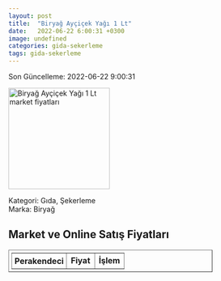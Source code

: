 ```yaml
---
layout: post
title:  "Biryağ Ayçiçek Yağı 1 Lt"
date:   2022-06-22 6:00:31 +0300
image: undefined
categories: gida-sekerleme
tags: gida-sekerleme
---
```


Son Güncelleme: 2022-06-22 9:00:31

<img src="undefined" width="200" alt="Biryağ Ayçiçek Yağı 1 Lt market fiyatları" />

Kategori: Gıda, Şekerleme
<br />
Marka: Biryağ

<h2>Market ve Online Satış Fiyatları</h2>

<table border="1" style="padding: 5px;width:80%;">
  <tr>
    <td style="padding: 5px;"><strong>Perakendeci</strong></td>
    <td><strong>Fiyat</strong></td>
    <td><strong>İşlem</strong></td>
  </tr>
  
</table>
